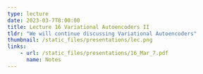 ```yaml
---
type: lecture
date: 2023-03-7T8:00:00
title: Lecture 16 Variational Autoencoders II
tldr: "We will continue discussing Variational Autoencoders"
thumbnail: /static_files/presentations/lec.png
links: 
    - url: /static_files/presentations/16_Mar_7.pdf
      name: Notes
---
```

<!--**Suggested Readings:**
- [Reading 1](https://arxiv.org/pdf/1906.02691.pdf)-->


